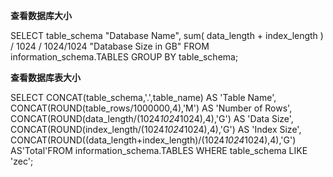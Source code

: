
**查看数据库大小**

SELECT table_schema "Database Name", sum( data_length + index_length ) / 1024 / 1024/1024 "Database Size in GB" FROM information_schema.TABLES GROUP BY table_schema;

**查看数据库表大小**

 SELECT CONCAT(table_schema,'.',table_name) AS 'Table Name', CONCAT(ROUND(table_rows/1000000,4),'M') AS 'Number of Rows', CONCAT(ROUND(data_length/(1024*1024*1024),4),'G') AS 'Data Size', CONCAT(ROUND(index_length/(1024*1024*1024),4),'G') AS 'Index Size', CONCAT(ROUND((data_length+index_length)/(1024*1024*1024),4),'G') AS'Total'FROM information_schema.TABLES WHERE table_schema LIKE 'zec';